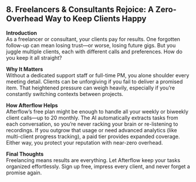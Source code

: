 ## 8. Freelancers & Consultants Rejoice: A Zero-Overhead Way to Keep Clients Happy

**Introduction**  
As a freelancer or consultant, your clients pay for results. One forgotten follow-up can mean losing trust—or worse, losing future gigs. But you juggle multiple clients, each with different calls and preferences. How do you keep it all straight?

**Why It Matters**  
Without a dedicated support staff or full-time PM, you alone shoulder every meeting detail. Clients can be unforgiving if you fail to deliver a promised item. That heightened pressure can weigh heavily, especially if you’re constantly switching contexts between projects.

**How Afterflow Helps**  
Afterflow’s free plan might be enough to handle all your weekly or biweekly client calls—up to 20 monthly. The AI automatically extracts tasks from each conversation, so you’re never racking your brain or re-listening to recordings. If you outgrow that usage or need advanced analytics (like multi-client progress tracking), a paid tier provides expanded coverage. Either way, you protect your reputation with near-zero overhead.

**Final Thoughts**  
Freelancing means results are everything. Let Afterflow keep your tasks organized effortlessly. Sign up free, impress every client, and never forget a promise again.
